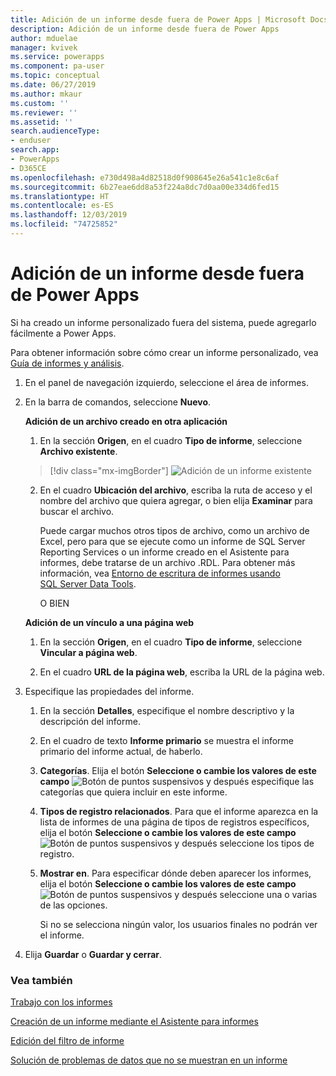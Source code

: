 ```yaml
---
title: Adición de un informe desde fuera de Power Apps | Microsoft Docs
description: Adición de un informe desde fuera de Power Apps
author: mduelae
manager: kvivek
ms.service: powerapps
ms.component: pa-user
ms.topic: conceptual
ms.date: 06/27/2019
ms.author: mkaur
ms.custom: ''
ms.reviewer: ''
ms.assetid: ''
search.audienceType:
- enduser
search.app:
- PowerApps
- D365CE
ms.openlocfilehash: e730d498a4d82518d0f908645e26a541c1e8c6af
ms.sourcegitcommit: 6b27eae6dd8a53f224a8dc7d0aa00e334d6fed15
ms.translationtype: HT
ms.contentlocale: es-ES
ms.lasthandoff: 12/03/2019
ms.locfileid: "74725852"
---
```

# <a name="add-a-report-from-outside-power-apps"></a>Adición de un informe desde fuera de Power Apps

Si ha creado un informe personalizado fuera del sistema, puede agregarlo fácilmente a Power Apps.

Para obtener información sobre cómo crear un informe personalizado, vea [Guía de informes y análisis](https://docs.microsoft.com/dynamics365/customer-engagement/analytics/get-started-writing-reports).

1. En el panel de navegación izquierdo, seleccione el área de informes. 
2. En la barra de comandos, seleccione **Nuevo**.
  
   **Adición de un archivo creado en otra aplicación**  
  
   1. En la sección **Origen**, en el cuadro **Tipo de informe**, seleccione **Archivo existente**.  
   
     > [!div class="mx-imgBorder"]
     > ![Adición de un informe existente](media/add_existing_report.png "Adición de un informe existente")
  
   2. En el cuadro **Ubicación del archivo**, escriba la ruta de acceso y el nombre del archivo que quiera agregar, o bien elija **Examinar** para buscar el archivo. 
   
      Puede cargar muchos otros tipos de archivo, como un archivo de Excel, pero para que se ejecute como un informe de SQL Server Reporting Services o un informe creado en el Asistente para informes, debe tratarse de un archivo .RDL. Para obtener más información, vea [Entorno de escritura de informes usando SQL Server Data Tools](https://docs.microsoft.com/dynamics365/customer-engagement/analytics/report-writing-environment-using-sql-server-data-tools).
  
      O BIEN  
  
   **Adición de un vínculo a una página web**  
  
   1.  En la sección **Origen**, en el cuadro **Tipo de informe**, seleccione **Vincular a página web**.  
  
   2.  En el cuadro **URL de la página web**, escriba la URL de la página web.  
  
3. Especifique las propiedades del informe.
  
   1.  En la sección **Detalles**, especifique el nombre descriptivo y la descripción del informe.  
  
   2.  En el cuadro de texto **Informe primario** se muestra el informe primario del informe actual, de haberlo.  
  
   3. **Categorías**. Elija el botón **Seleccione o cambie los valores de este campo** ![Botón de puntos suspensivos](media/ellipsis-button.png "Botón de puntos suspensivos") y después especifique las categorías que quiera incluir en este informe.  
  
   4. **Tipos de registro relacionados**. Para que el informe aparezca en la lista de informes de una página de tipos de registros específicos, elija el botón **Seleccione o cambie los valores de este campo** ![Botón de puntos suspensivos](media/ellipsis-button.png "Botón de puntos suspensivos") y después seleccione los tipos de registro.  
  
   5. **Mostrar en**. Para especificar dónde deben aparecer los informes, elija el botón **Seleccione o cambie los valores de este campo** ![Botón de puntos suspensivos](media/ellipsis-button.png "Botón de puntos suspensivos") y después seleccione una o varias de las opciones.  
  
        Si no se selecciona ningún valor, los usuarios finales no podrán ver el informe.  
  
4. Elija **Guardar** o **Guardar y cerrar**.  




### <a name="see-also"></a>Vea también
[Trabajo con los informes](work-with-reports.md) 

[Creación de un informe mediante el Asistente para informes](create-report-with-wizard.md)

[Edición del filtro de informe](edit-report-filter.md)

[Solución de problemas de datos que no se muestran en un informe](troubleshoot-reports.md)
